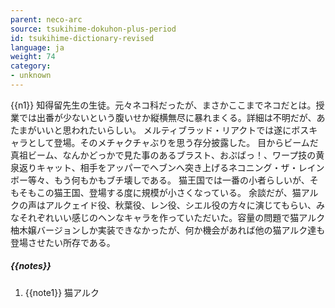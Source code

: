```yaml
---
parent: neco-arc
source: tsukihime-dokuhon-plus-period
id: tsukihime-dictionary-revised
language: ja
weight: 74
category:
- unknown
---
```


{{n1}}
知得留先生の生徒。元々ネコ科だったが、まさかここまでネコだとは。授業では出番が少ないという腹いせか縦横無尽に暴れまくる。詳細は不明だが、あたまがいいと思われたいらしい。
メルティブラッド・リアクトでは遂にボスキャラとして登場。そのメチャクチャぶりを思う存分披露した。
目からビームだ真祖ビーム、なんかどっかで見た事のあるブラスト、おぷばっ！、ワープ技の黄泉返りキャット、相手をアッパーでヘブンへ突き上げるネコニング・ザ・レインボー等々、もう何もかもブチ壊しである。
猫王国では一番の小者らしいが、そもそもこの猫王国、登場する度に規模が小さくなっている。
余談だが、猫アルクの声はアルクェイド役、秋葉役、レン役、シエル役の方々に演じてもらい、みなそれぞれいい感じのヘンなキャラを作っていただいた。容量の問題で猫アルク柚木嬢バージョンしか実装できなかったが、何か機会があれば他の猫アルク達も登場させたい所存である。

##### {{notes}}

1. {{note1}} 猫アルク
